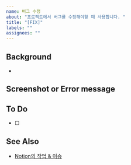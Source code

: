 ```yaml
---
name: 버그 수정
about: "프로젝트에서 버그를 수정해야할 때 사용합니다. "
title: "[FIX]"
labels: ""
assignees: ""
---
```


## Background

-

## Screenshot or Error message

## To Do

- [ ]

## See Also

- [Notion의 작업 & 이슈]()
